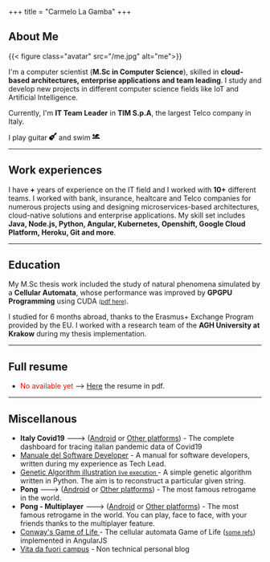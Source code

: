 +++
title = "Carmelo La Gamba"
+++

<!-- > Computer Scientist, mainly dreamer. -->

## About Me

{{< figure class="avatar" src="/me.jpg" alt="me">}}

I'm a computer scientist (**M.Sc in Computer Science**), skilled in **cloud-based architectures, enterprise applications and team leading**.
I study and develop new projects in different computer science fields like IoT and Artificial Intelligence.

Currently, I'm **IT Team Leader** in **TIM S.p.A**, the largest Telco company in Italy. 

I play guitar <img style="display:inline;" src="../guitar.svg" width="15" height="15" /> and swim <img style="display:inline" src="../swimmer-solid.svg" width="15" height="15" />

---
<script>

    var today = new Date();
    var since = 2015;
    var expired = today.getFullYear() - since;

    /*document.write(expired);*/

</script>

## Work experiences

I have **<script>document.write(expired);</script>+** years of experience on the IT field and I worked with **10+** different teams. I worked with bank, insurance, healtcare and Telco companies for numerous projects using and designing microservices-based architectures, cloud-native solutions and enterprise applications.
My skill set includes **Java, Node.js, Python, Angular, Kubernetes, Openshift, Google Cloud Platform, Heroku, Git and more**.

---
## Education

<!-- I have a **M.Sc. in Computer Science** defended at University of Calabria. -->
My M.Sc thesis work included the study of natural phenomena simulated by a **Cellular Automata**, whose performance was improved by **GPGPU Programming** using CUDA <small>(<a href="https://github.com/carmelolg/master-thesis/raw/master/Tesi/pdf/main.pdf" target="_blank">pdf here</a>)</small>. 

<!-- 
I did courses regarding:
+ **Enterprise Application**
+ **Artificial Intelligence**
+ **Applied Math**
-->

I studied for 6 months abroad, thanks to the Erasmus+ Exchange Program provided by the EU. I worked with a research team of the **AGH University at Krakow** during my thesis implementation.

---


## Full resume
- <span style="color: red">No available yet</span> --> [Here](#) the resume in pdf.

---

## Miscellanous

- **Italy Covid19** ---> (<a href="https://drive.google.com/file/d/1WCq0tsjxC3-R9Kto39po3QZjoTwB_JLX/view?usp=sharing" target="_blank">Android</a> or <a href="https://italy-covid19.herokuapp.com/" target="_blank">Other platforms</a>) - The complete dashboard for tracing italian pandemic data of Covid19
- <a href="https://github.com/carmelolg/it-pragmatic-programmer/raw/master/Manuale%20del%20Software%20Developer%20-%20v1.pdf" target="_blank"> Manuale del Software Developer</a> - A manual for software developers, written during my experience as Tech Lead.
- <a href="https://github.com/carmelolg/genetic-algorithm-learning" target="_blank"> Genetic Algorithm illustration </a> <small><a href="https://www.youtube.com/watch?v=LxNrOD7fif0" target="_blank">live execution </a></small> -  A simple genetic algorithm written in Python. The aim is to reconstruct a particular given string. 
- **Pong** ---> (<a href="https://play.google.com/store/apps/details?id=it.carmelolagamba.pong" target="_blank">Android</a> or <a href="https://melopong.herokuapp.com/" target="_blank">Other platforms</a>) - The most famous retrogame in the world.
- **Pong - Multiplayer** ---> (<a href="" target="_blank">Android</a> or <a href="https://melopong-multiplayer.herokuapp.com/" target="_blank">Other platforms</a>) - The most famous retrogame in the world. You can play, face to face, with your friends thanks to the multiplayer feature.
- <a href="https://carmelolg.github.io/angularjs-cellular-automata" target="_blank"> Conway's Game of Life </a> - The cellular automata Game of Life (<small><a href="https://en.wikipedia.org/wiki/Conway%27s_Game_of_Life" target="_blank">some refs</a></small>) implemented in AngularJS
- <a href="https://carmelolg.github.io/blog/" target="_blank">Vita da fuori campus</a> - Non technical personal blog
